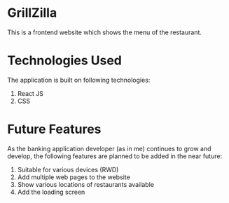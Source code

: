 # GrillZilla
This is a frontend website which shows the menu of the restaurant.

# Technologies Used
The application is built on following technologies:

1. React JS
2. CSS

# Future Features
As the banking application developer (as in me) continues to grow and develop, the following features are planned to be added in the near future:

1. Suitable for various devices (RWD)
2. Add multiple web pages to the website
3. Show various locations of restaurants available
4. Add the loading screen
